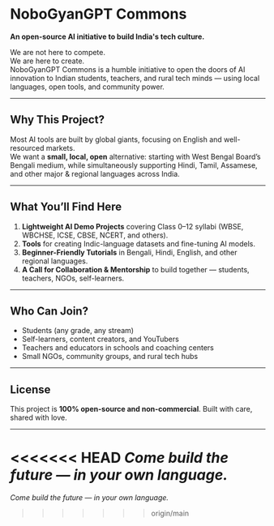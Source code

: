 # NoboGyanGPT Commons

**An open-source AI initiative to build India's tech culture.**

We are not here to compete.  
We are here to create.  
NoboGyanGPT Commons is a humble initiative to open the doors of AI innovation to Indian students, teachers, and rural tech minds — using local languages, open tools, and community power.

---

## Why This Project?

Most AI tools are built by global giants, focusing on English and well-resourced markets.  
We want a **small, local, open** alternative: starting with West Bengal Board’s Bengali medium, while simultaneously supporting Hindi, Tamil, Assamese, and other major & regional languages across India.

---

## What You’ll Find Here

1. **Lightweight AI Demo Projects** covering Class 0–12 syllabi (WBSE, WBCHSE, ICSE, CBSE, NCERT, and others).
2. **Tools** for creating Indic-language datasets and fine-tuning AI models.
3. **Beginner-Friendly Tutorials** in Bengali, Hindi, English, and other regional languages.
4. **A Call for Collaboration & Mentorship** to build together — students, teachers, NGOs, self-learners.

---

## Who Can Join?

- Students (any grade, any stream)
- Self-learners, content creators, and YouTubers
- Teachers and educators in schools and coaching centers
- Small NGOs, community groups, and rural tech hubs

---

## License

This project is **100% open-source and non-commercial**. Built with care, shared with love.

---

<<<<<<< HEAD
*Come build the future — in your own language.*
=======
*Come build the future — in your own language.*
>>>>>>> origin/main
